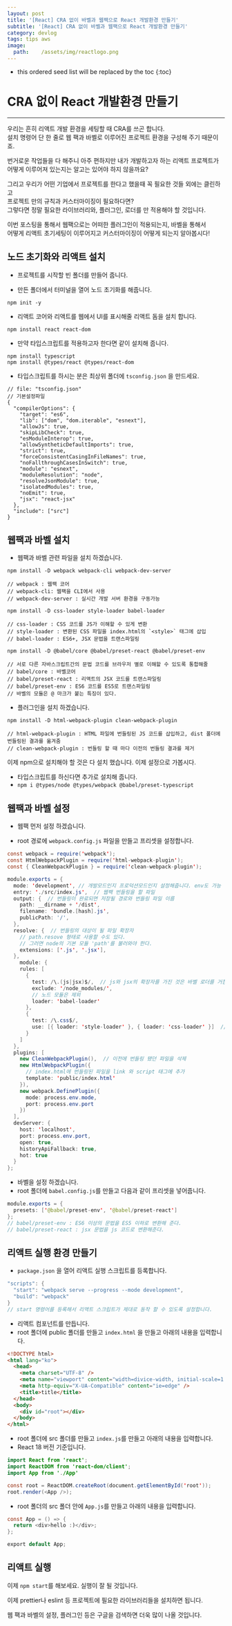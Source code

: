 ```yaml
---
layout: post
title: '[React] CRA 없이 바벨과 웹팩으로 React 개발환경 만들기'
subtitle: '[React] CRA 없이 바벨과 웹팩으로 React 개발환경 만들기'
category: devlog
tags: tips aws
image:
  path:    /assets/img/reactlogo.png
---
```


<!-- more -->

* this ordered seed list will be replaced by the toc
{:toc}  

# CRA 없이 React 개발환경 만들기  
---

우리는 흔히 리액트 개발 환경을 세팅할 때 CRA를 쓰곤 합니다.  
설치 명령어 단 한 줄로 웹 팩과 바벨로 이루어진 프로젝트 환경을 구성해 주기 때문이죠.  

번거로운 작업들을 다 해주니 아주 편하지만 내가 개발하고자 하는 리액트 프로젝트가  
어떻게 이루어져 있는지는 알고는 있어야 하지 않을까요?  

그리고 우리가 어떤 기업에서 프로젝트를 한다고 했을때 꼭 필요한 것들 외에는 클린하고  
프로젝트 만의 규칙과 커스터마이징이 필요하다면?  
그렇다면 정말 필요한 라이브러리와, 플러그인, 로더를 만 적용해야 할 것입니다.  

이번 포스팅을 통해서 웹팩으로는 어떠한 플러그인이 적용되는지, 바벨을 통해서  
어떻게 리액트 초기세팅이 이루어지고 커스터마이징이 어떻게 되는지 알아봅시다!  

## 노드 초기화와 리액트 설치  

* 프로젝트를 시작할 빈 폴더를 만들어 줍니다.

* 만든 폴더에서 터미널을 열어 노드 초기화를 해줍니다.  
```
npm init -y
```  

* 리액트 코어와 리액트를 웹에서 UI를 표시해줄 리액트 돔을 설치 합니다.  
```
npm install react react-dom
```  

* 만약 타입스크립트를 적용하고자 한다면 같이 설치해 줍니다.  
```
npm install typescript
npm install @types/react @types/react-dom
```  

* 타입스크립트를 하시는 분은 최상위 폴더에 `tsconfig.json` 을 만드세요.  
```
// file: "tsconfig.json"
// 기본설정파일
{
  "compilerOptions": {
    "target": "es6",
    "lib": ["dom", "dom.iterable", "esnext"],
    "allowJs": true,
    "skipLibCheck": true,
    "esModuleInterop": true,
    "allowSyntheticDefaultImports": true,
    "strict": true,
    "forceConsistentCasingInFileNames": true,
    "noFallthroughCasesInSwitch": true,
    "module": "esnext",
    "moduleResolution": "node",
    "resolveJsonModule": true,
    "isolatedModules": true,
    "noEmit": true,
    "jsx": "react-jsx"
  },
  "include": ["src"]
}
```  

## 웹팩과 바벨 설치  

* 웹팩과 바벨 관련 파일을 설치 하겠습니다.  

```
npm install -D webpack webpack-cli webpack-dev-server 

// webpack : 웹팩 코어
// webpack-cli: 웹팩을 CLI에서 사용
// webpack-dev-server : 실시간 개발 서버 환경을 구동가능

npm install -D css-loader style-loader babel-loader

// css-loader : CSS 코드를 JS가 이해할 수 있게 변환
// style-loader : 변환된 CSS 파일을 index.html의 `<style>` 태그에 삽입
// babel-loader : ES6+, JSX 문법을 트랜스파일링

npm install -D @babel/core @babel/preset-react @babel/preset-env

// 서로 다른 자바스크립트간의 문법 코드를 브라우저 별로 이해할 수 있도록 통합해줄
// babel/core : 바벨코어
// babel/preset-react : 리액트의 JSX 코드를 트랜스파일링
// babel/preset-env : ES6 코드를 ES5로 트랜스파일링
// 바벨의 모듈은 @ 마크가 붙는 특징이 있다.
```  


* 플러그인을 설치 하겠습니다.  

```
npm install -D html-webpack-plugin clean-webpack-plugin

// html-webpack-plugin : HTML 파일에 번들링된 JS 코드를 삽입하고, dist 폴더에 번들링된 결과를 옮겨줌
// clean-webpack-plugin : 번들링 할 때 마다 이전의 번들링 결과를 제거
```  

이제 npm으로 설치해야 할 것은 다 설치 했습니다. 이제 설정으로 가봅시다.  

* 타입스크립트를 하신다면 추가로 설치해 줍니다.  
* `npm i @types/node @types/webpack @babel/preset-typescript`  
## 웹팩과 바벨 설정  

* 웹팩 먼저 설정 하겠습니다.  

* root 경로에 `webpack.config.js` 파일을 만들고 프리셋을 설정합니다.  
  
```java
const webpack = require('webpack');
const HtmlWebpackPlugin = require('html-webpack-plugin');
const { CleanWebpackPlugin } = require('clean-webpack-plugin');

module.exports = {
  mode: 'development', // 개발모드인지 프로덕션모드인지 설정해줍니다. env도 가능
  entry: './src/index.js',  // 웹팩 번들링을 할 파일
  output: {  // 번들링이 완료되면 저장될 경로와 번들링 파일 이름
    path: __dirname + '/dist',
    filename: 'bundle.[hash].js',
    publicPath: '/',
  },
  resolve: {  // 번들링의 대상이 될 파일 확장자
    // path.resove 형태로 사용할 수도 있다.
    // 그러면 node의 기본 모듈 'path'를 불러와야 한다.
    extensions: ['.js', '.jsx'],
  },
    module: {
    rules: [
      {
        test: /\.(js|jsx)$/,  // js와 jsx의 확장자를 가진 것은 바벨 로더를 거침
        exclude: '/node_modules/',
        // 노드 모듈은 제외
        loader: 'babel-loader'
      },
      {
        test: /\.css$/,  
        use: [{ loader: 'style-loader' }, { loader: 'css-loader' }]  // 순서가 중요합니다.
      }
    ]
  },
  plugins: [
    new CleanWebpackPlugin(),  // 이전에 번들링 됐던 파일을 삭제
    new HtmlWebpackPlugin({   
      // index.html에 번들링된 파일을 link 와 script 태그에 추가
      template: 'public/index.html'
    }),
    new webpack.DefinePlugin({
      mode: process.env.mode,
      port: process.env.port
    })
  ],
  devServer: {
    host: 'localhost',
    port: process.env.port,
    open: true,
    historyApiFallback: true,
    hot: true
  }
};
```


* 바벨을 설정 하겠습니다.  
* root 폴더에 `babel.config.js`를 만들고 다음과 같이 프리셋을 넣어줍니다.  

```java
module.exports = {
  presets: ['@babel/preset-env', '@babel/preset-react']
};
// babel/preset-env : ES6 이상의 문법을 ES5 이하로 변환해 준다.
// babel/preset-react : jsx 문법을 js 코드로 변환해준다.
```  


## 리액트 실행 환경 만들기

* `package.json` 을 열어 리액트 실행 스크립트를 등록합니다.  

```java
"scripts": {
  "start": "webpack serve --progress --mode development",
  "build": "webpack"
}
// start 명령어를 등록해서 리액트 스크립트가 제대로 동작 할 수 있도록 설정합니다.  
```



* 리액트 컴포넌트를 만듭니다.  
* root 폴더에 public 폴더를 만들고 `index.html` 을 만들고 아래의 내용을 입력합니다.  

~~~html
<!DOCTYPE html>
<html lang="ko">
  <head>
    <meta charset="UTF-8" />
    <meta name="viewport" content="width=divice-width, initial-scale=1.0" />
    <meta http-equiv="X-UA-Compatible" content="ie=edge" />
    <title>title</title>
  </head>
  <body>
    <div id="root"></div>
  </body>
</html>
~~~

* root 폴더에 src 폴더를 만들고 `index.js`를 만들고 아래의 내용을 입력합니다.  
* React 18 버전 기준입니다.  

```java
import React from 'react';
import ReactDOM from 'react-dom/client';
import App from './App'

const root = ReactDOM.createRoot(document.getElementById('root'));
root.render(<App />);
```

* root 폴더의 src 폴더 안에 `App.js`를 만들고 아래의 내용을 입력합니다.  

~~~java
const App = () => {
  return <div>hello :)</div>;
};

export default App;
~~~


## 리액트 실행

이제 `npm start`를 해보세요.
실행이 잘 될 것입니다.

이제 prettier나 eslint 등 프로젝트에 필요한 라이브러리들을 설치하면 됩니다.

웹 팩과 바벨의 설정, 플러그인 등은 구글을 검색하면 더욱 많이 나올 것입니다.
